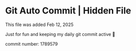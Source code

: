 # Git Auto Commit | Hidden File

This file was added Feb 12, 2025

Just for fun and keeping my daily git commit active 🤪

commit number: 1789579
